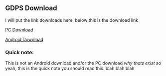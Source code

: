 ## GDPS Download
I will put the link downloads here, below this is the download link

[PC Download](http://ps.fhgdps.com/RyzenGDPSv03/download/RyzenGDPSv3.zip)

[Android Download](http://ps.fhgdps.com/RyzenGDPSv03/download/RyzenGDPSv3.apk)



### Quick note:
This is not an Android download and/or the PC download *why thats exist*
so yeah, this is the quick note you should read this. 
blah blah blah
